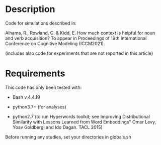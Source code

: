 # Description

Code for simulations described in:

Alhama, R., Rowland, C. & Kidd, E. How much context is helpful for noun and verb acquisition?
To appear in Proceedings of 19th International Conference on Cognitive Modeling (ICCM2021).

(includes also code for experiments that are not reported in this article)

# Requirements  

This code has only been tested with:

- Bash v.4.4.19

- python3.7+ (for analyses)

- python2.7 (to run Hyperwords toolkit; see Improving Distributional Similarity with Lessons Learned from Word Embeddings" Omer Levy, Yoav Goldberg, and Ido Dagan. TACL 2015)

Before running any studies, set your directories in globals.sh





